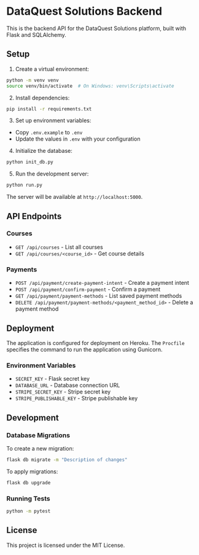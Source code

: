 # DataQuest Solutions Backend

This is the backend API for the DataQuest Solutions platform, built with Flask and SQLAlchemy.

## Setup

1. Create a virtual environment:
```bash
python -m venv venv
source venv/bin/activate  # On Windows: venv\Scripts\activate
```

2. Install dependencies:
```bash
pip install -r requirements.txt
```

3. Set up environment variables:
- Copy `.env.example` to `.env`
- Update the values in `.env` with your configuration

4. Initialize the database:
```bash
python init_db.py
```

5. Run the development server:
```bash
python run.py
```

The server will be available at `http://localhost:5000`.

## API Endpoints

### Courses
- `GET /api/courses` - List all courses
- `GET /api/courses/<course_id>` - Get course details

### Payments
- `POST /api/payment/create-payment-intent` - Create a payment intent
- `POST /api/payment/confirm-payment` - Confirm a payment
- `GET /api/payment/payment-methods` - List saved payment methods
- `DELETE /api/payment/payment-methods/<payment_method_id>` - Delete a payment method

## Deployment

The application is configured for deployment on Heroku. The `Procfile` specifies the command to run the application using Gunicorn.

### Environment Variables
- `SECRET_KEY` - Flask secret key
- `DATABASE_URL` - Database connection URL
- `STRIPE_SECRET_KEY` - Stripe secret key
- `STRIPE_PUBLISHABLE_KEY` - Stripe publishable key

## Development

### Database Migrations
To create a new migration:
```bash
flask db migrate -m "Description of changes"
```

To apply migrations:
```bash
flask db upgrade
```

### Running Tests
```bash
python -m pytest
```

## License

This project is licensed under the MIT License. 